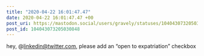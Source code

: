 ```yaml
---
title: "2020-04-22 16:01:47.47"
date: 2020-04-22 16:01:47.47 +00
post_uri: https://mastodon.social/users/gravely/statuses/104043073205030848
post_id: 104043073205030848
---
```

hey, @linkedin@twitter.com, please add an “open to expatriation” checkbox



